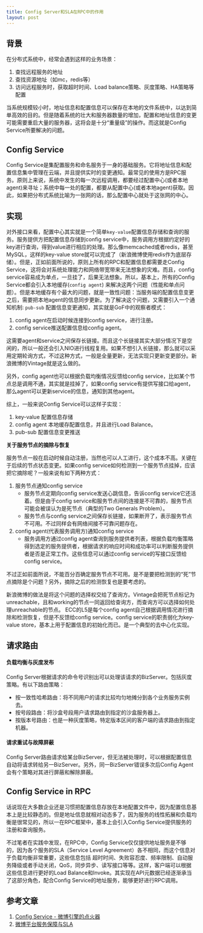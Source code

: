 ```yaml
---
title: Config Server和SLA在RPC中的作用
layout: post
---
```



## 背景

在分布式系统中，经常会遇到这样的业务场景：

1. 查找远程服务的地址
2. 查找资源地址（如mc，redis等）
3. 访问远程服务时，获取超时时间、Load balance策略、灰度策略、HA策略等配置

当系统规模较小时，地址信息和配置信息可以保存在本地的文件系统中，以达到简单高效的目的。但是随着系统的壮大和服务器数量的增加，配置和地址信息的变更可能需要重启大量的服务器，这将会是十分“重量级”的操作。而这就是Config Service所要解决的问题。


## Config Service

Config Service是集配置服务和命名服务于一身的基础服务。它将地址信息和配置信息集中管理在云端，并且提供实时的变更通知。最常见的使用方是RPC服务。原则上来说，系统中发生的每一次远程调用，都要经过配置中心(或者本地agent)来寻址；系统中每一处的配置，都要从配置中心(或者本地agent)获取。因此，如果把分布式系统比喻为一张网的话，那么配置中心就处于这张网的中心。


## 实现

对外接口来看，配置中心其实就是一个简单`key-value`配置信息存储和查询的服务。服务提供方把配置信息存储到config service中，服务调用方根据约定好的key进行查询，得到value进行相应的处理。那么像memcached或者redis，甚至MySQL，这样的key-value store就可以完成了（新浪微博使用redis作为底层存储）。但是，正如前面所说的，原则上所有的RPC和配置信息都需要走Config Service，这将会对系统处理能力和网络带宽带来无法想象的灾难。而且，config service容易成为单点，一旦挂了，后果无法想象。所以，基本上，所有的Config Service都会引入本地缓存(`config agent`) 来解决这两个问题（性能和单点问题）。但是本地缓存有个最大的问题，就是一致性问题：当服务端的配置信息变更之后，需要把本地agent的信息同步更新。为了解决这个问题，又需要引入一个通知机制: `pub-sub` 配置信息变更通知，其实就是GoF中的观察者模式：

1. config agent在启动时候连接到config service，进行注册。
2. config service推送配置信息给config agent。

这需要agent和service之间保存长链接。而且这个长链接其实大部分情况下是空闲的，所以一般还会引入NIO进行线程复用。如果不想引入长链接，那么就可以采用定期轮询方式，不过这种方式，一般是全量更新，无法实现只更新变更部分。新浪微博的Vintage就是这么做的。

另外，config agent也可以根据负载均衡情况反馈给config service，比如某个节点总是调用不通，其实就是挂掉了，如果config service有提供写接口给agent，那么agent可以更新service的信息，通知到其他agent。

综上，一般来说Config Service可以这样子实现：

1. key-value 配置信息存储
2. config agent 本地缓存配置信息，并且进行Load Balance。
3. pub-sub 配置信息变更推送


**关于服务节点的摘除与恢复**

服务节点一般在启动时候自动注册，当然也可以人工进行，这个成本不高。关键在于后续的节点状态变更。如果config service如何检测到一个服务节点挂掉，应该把它摘除呢？一般来说有如下两种方式：

1. 服务节点通知config service
	* 服务节点定期向config service发送心跳信息，告诉config service它还活着。但是由于config service和服务节点间的连接是不可靠的，服务节点可能会被误认为是死节点（典型的Two Generals Problem）。
	* 服务节点与config service之间保存长链接，如果断开了，表示服务节点不可用。不过同样会有网络间接不可靠问题存在。
2. config agent(代表服务调用方)通知config service
	* 服务调用方通过config agent查询到服务提供者列表，根据负载均衡策略得到选定的服务提供者，根据请求的响应时间和成功率可以判断服务提供者是否是正常工作。这些信息可以通过config service的写接口反馈给config service。

不过正如前面所说，不能百分百确定服务节点不可用。是不是要把检测到的“死”节点摘除是个问题？另外，摘除之后的检测恢复也是要考虑的。

新浪微博的做法是将这个问题的选择权交给了查询方。Vintage会把死节点标记为unreachable，且和working的节点一同返回给查询方，而查询方可以选择如何处理unreachable的节点。
ECC的L5是每个config agent自己根据调用情况进行摘除和检测恢复，但是不反馈给config service。config service的职责弱化为key-value store，基本上用于配置信息的初始化而已。是一个典型的去中心化实现。


## 请求路由


#### 负载均衡与灰度发布

Config Server根据请求的命令号识别出可以处理该请求的BizServer。包括灰度策略。有以下路由策略：

* 按一致性哈希路由：将不同用户的请求比较均匀地摊分到各个业务服务实例去。
* 按号段路由：将沙盒号段用户请求路由到指定的沙盒服务器上。
* 按版本号路由：也是一种灰度策略，特定版本区间的客户端的请求路由到指定机器。

#### 请求重试与故障屏蔽

Config Server路由请求给某台BizServer，但无法被处理时，可以根据配置信息自动将请求转给另一BizServer。另外，同一BizServer错误多次后Config Agent会有个策略对其进行屏蔽和解除屏蔽。


## Config Service in RPC

话说现在大多数企业还是习惯把配置信息存放在本地配置文件中，因为配置信息基本上是比较静态的。但是地址信息就相对动态多了，因为服务的线性拓展和负载均衡是很常见的，所以一在RPC框架中，基本上会引入Config Service提供服务的注册和查询服务。

不过笔者在实践中发现，在RPC中，Config Service仅仅提供地址服务是不够的，因为各个服务的SLA（Service Level Agreement）各不相同，而这个信息对于负载均衡非常重要，这些信息包括 超时时间、失败容忍度、频率限制、自动服务降级或者手动关闭，QoS，同步异步、读写接口等等。这样，客户端可以根据这些信息进行更好的Load Balance和Invoke。其实现在API元数据已经逐渐承当了这部分角色，配合Config Service的地址服务，能够更好进行RPC调用。

## 参考文章

1. [Config Service - 微博引擎的点火器](http://c.blog.sina.com.cn/profile.php?blogid=a466bf9189000to5)
2. [微博平台服务保障与SLA](http://c.blog.sina.com.cn/profile.php?blogid=a466bf9189000tw2)



